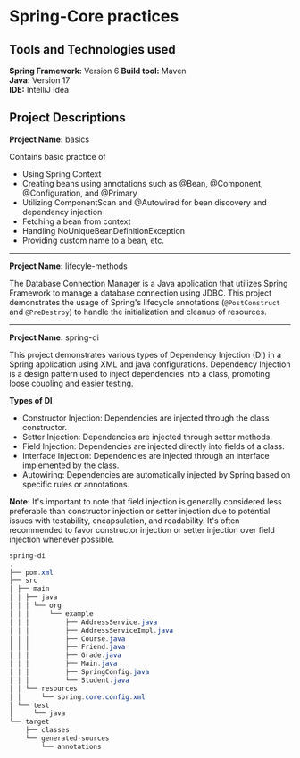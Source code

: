 # Spring-Core practices

## Tools and Technologies used
**Spring Framework:** Version 6	
**Build tool:** Maven	
**Java:** Version 17	
**IDE:** IntelliJ Idea	

## Project Descriptions
**Project Name:** basics

Contains basic practice of 
- Using Spring Context
- Creating beans using annotations such as @Bean, @Component, @Configuration, and @Primary
- Utilizing ComponentScan and @Autowired for bean discovery and dependency injection
- Fetching a bean from context
- Handling NoUniqueBeanDefinitionException
- Providing custom name to a bean, etc.

---

**Project Name:** lifecyle-methods	

The Database Connection Manager is a Java application that utilizes Spring Framework to manage a database connection using JDBC. 
This project demonstrates the usage of Spring's lifecycle annotations (`@PostConstruct` and `@PreDestroy`) to handle the initialization and cleanup of resources. 

---

**Project Name:** spring-di

This project demonstrates various types of Dependency Injection (DI) in a Spring application using XML and java configurations. Dependency Injection is a design pattern used to inject dependencies into a class, promoting loose coupling and easier testing.

**Types of DI**
- Constructor Injection: Dependencies are injected through the class constructor.
- Setter Injection: Dependencies are injected through setter methods.
- Field Injection: Dependencies are injected directly into fields of a class.
- Interface Injection: Dependencies are injected through an interface implemented by the class.
- Autowiring: Dependencies are automatically injected by Spring based on specific rules or annotations.

**Note:** It's important to note that field injection is generally considered less preferable than constructor injection or setter injection due to potential issues with testability, encapsulation, and readability. It's often recommended to favor constructor injection or setter injection over field injection whenever possible.

```java
spring-di
.
├── pom.xml
├── src
│ ├── main
│ │ ├── java
│ │ │ └── org
│ │ │     └── example
│ │ │         ├── AddressService.java
│ │ │         ├── AddressServiceImpl.java
│ │ │         ├── Course.java
│ │ │         ├── Friend.java
│ │ │         ├── Grade.java
│ │ │         ├── Main.java
│ │ │         ├── SpringConfig.java
│ │ │         └── Student.java
│ │ └── resources
│ │     └── spring.core.config.xml
│ └── test
│     └── java
└── target
    ├── classes
    └── generated-sources
        └── annotations
  
```
